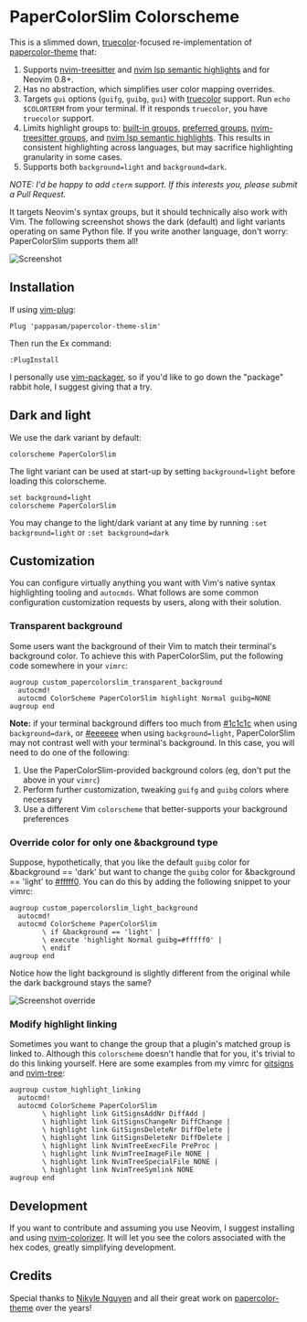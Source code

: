 # PaperColorSlim Colorscheme

This is a slimmed down, [truecolor]-focused re-implementation of [papercolor-theme] that:

1. Supports [nvim-treesitter] and [nvim lsp semantic highlights] and for Neovim 0.8+.
2. Has no abstraction, which simplifies user color mapping overrides.
3. Targets `gui` options (`guifg`, `guibg`, `gui`) with [truecolor] support. Run `echo $COLORTERM` from your terminal. If it responds `truecolor`, you have `truecolor` support.
4. Limits highlight groups to: [built-in groups], [preferred groups], [nvim-treesitter groups], and [nvim lsp semantic highlights]. This results in consistent highlighting across languages, but may sacrifice highlighting granularity in some cases.
5. Supports both `background=light` and `background=dark`.

_NOTE: I'd be happy to add `cterm` support. If this interests you, please submit a Pull Request._

It targets Neovim's syntax groups, but it should technically also work with Vim. The following screenshot shows the dark (default) and light variants operating on same Python file. If you write another language, don't worry: PaperColorSlim supports them all!

![Screenshot](./img/screenshot.png)

## Installation

If using [vim-plug](https://github.com/junegunn/vim-plug):

```vim
Plug 'pappasam/papercolor-theme-slim'
```

Then run the Ex command:

```vim
:PlugInstall
```

I personally use [vim-packager](https://github.com/kristijanhusak/vim-packager), so if you'd like to go down the "package" rabbit hole, I suggest giving that a try.

## Dark and light

We use the dark variant by default:

```vim
colorscheme PaperColorSlim
```

The light variant can be used at start-up by setting `background=light` before loading this colorscheme.

```vim
set background=light
colorscheme PaperColorSlim
```

You may change to the light/dark variant at any time by running `:set background=light` or `:set background=dark`

## Customization

You can configure virtually anything you want with Vim's native syntax highlighting tooling and `autocmds`. What follows are some common configuration customization requests by users, along with their solution.

### Transparent background

Some users want the background of their Vim to match their terminal's background color. To achieve this with PaperColorSlim, put the following code somewhere in your `vimrc`:

```vim
augroup custom_papercolorslim_transparent_background
  autocmd!
  autocmd ColorScheme PaperColorSlim highlight Normal guibg=NONE
augroup end
```

**Note:** if your terminal background differs too much from [#1c1c1c](https://www.color-hex.com/color/1c1c1c) when using `background=dark`, or [#eeeeee](https://www.color-hex.com/color/eeeeee) when using `background=light`, PaperColorSlim may not contrast well with your terminal's background. In this case, you will need to do one of the following:

1. Use the PaperColorSlim-provided background colors (eg, don't put the above in your `vimrc`)
2. Perform further customization, tweaking `guifg` and `guibg` colors where necessary
3. Use a different Vim `colorscheme` that better-supports your background preferences

### Override color for only one &background type

Suppose, hypothetically, that you like the default `guibg` color for &background == 'dark' but want to change the `guibg` color for &background == 'light' to [#fffff0](https://www.color-hex.com/color/fffff0). You can do this by adding the following snippet to your vimrc:

```vim
augroup custom_papercolorslim_light_background
  autocmd!
  autocmd ColorScheme PaperColorSlim
        \ if &background == 'light' |
        \ execute 'highlight Normal guibg=#fffff0' |
        \ endif
augroup end
```

Notice how the light background is slightly different from the original while the dark background stays the same?

![Screenshot override](./img/screenshot-background-override.png)

### Modify highlight linking

Sometimes you want to change the group that a plugin's matched group is linked to. Although this `colorscheme` doesn't handle that for you, it's trivial to do this linking yourself. Here are some examples from my vimrc for [gitsigns] and [nvim-tree]:

```vim
augroup custom_highlight_linking
  autocmd!
  autocmd ColorScheme PaperColorSlim
        \ highlight link GitSignsAddNr DiffAdd |
        \ highlight link GitSignsChangeNr DiffChange |
        \ highlight link GitSignsDeleteNr DiffDelete |
        \ highlight link GitSignsDeleteNr DiffDelete |
        \ highlight link NvimTreeExecFile PreProc |
        \ highlight link NvimTreeImageFile NONE |
        \ highlight link NvimTreeSpecialFile NONE |
        \ highlight link NvimTreeSymlink NONE
augroup end
```

## Development

If you want to contribute and assuming you use Neovim, I suggest installing and using [nvim-colorizer]. It will let you see the colors associated with the hex codes, greatly simplifying development.

## Credits

Special thanks to [Nikyle Nguyen] and all their great work on [papercolor-theme] over the years!

[Nikyle Nguyen]: https://github.com/NLKNguyen
[built-in groups]: https://neovim.io/doc/user/syntax.html#highlight-default
[gitsigns]: https://github.com/lewis6991/gitsigns.nvim
[nvim lsp semantic highlights]: https://neovim.io/doc/user/lsp.html#lsp-semantic-highlight
[nvim-colorizer]: https://github.com/NvChad/nvim-colorizer.lua
[nvim-tree]: https://github.com/nvim-tree/nvim-tree.lua
[nvim-treesitter groups]: https://github.com/nvim-treesitter/nvim-treesitter/blob/957f3f8c15a88ef0f0c77ecd13edf2e2578f176e/CONTRIBUTING.md#highlights
[nvim-treesitter]: https://github.com/nvim-treesitter/nvim-treesitter
[papercolor-theme]: https://github.com/NLKNguyen/papercolor-theme
[preferred groups]: https://neovim.io/doc/user/syntax.html#group-name
[truecolor]: https://gist.github.com/sindresorhus/bed863fb8bedf023b833c88c322e44f9
